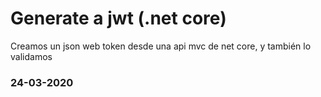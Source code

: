 # Generate a jwt (.net core)

Creamos un json web token desde una api mvc de net core, y también lo validamos

### 24-03-2020